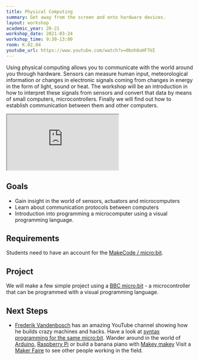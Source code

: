 ```yaml
---
title: Physical Computing
summary: Get away from the screen and onto hardware devices.
layout: workshop
academic_year: 20-21
workshop_date: 2021-03-24
workshop_time: 9:30-13:00
room: K.02.04
youtube_url: https://www.youtube.com/watch?v=0boh8uHF7UI
---
```


Using physical computing allows you to communicate with the world around you through hardware. Sensors can measure human input, meteorological information or changes in electronic signals coming from changes in energy in the form of light, sound or heat.
The workshop will be an introduction in how to interpret these signals from sensors and convert that data by means of small computers, microcontrollers. Finally we will find out how to establish communication between them and other computers.

<div class="embed-responsive embed-responsive-16by9">
  <iframe class="embed-responsive-item" src="https://www.youtube.com/embed/0boh8uHF7UI"></iframe>
</div>

## Goals

- Gain insight in the world of sensors, actuators and microcomputers
- Learn about communication protocols between computers
- Introduction into programming a microcomputer using a visual programming language.

## Requirements

Students need to have an account for the [MakeCode / micro:bit](https://makecode.microbit.org/).

## Project

We will make a few simple project using a [BBC micro:bit](https://www.microbit.org/) - a microcontroller that can be programmed with a visual programming language.

## Next Steps

- [Frederik Vandenbosch](https://www.youtube.com/channel/UCQ45WW31610DQ3Vn7f4mpNw) has an amazing YouTube channel showing how he builds crazy machines and hacks.
  Have a look at [syntax programming for the same micro:bit](https://microbit-micropython.readthedocs.io/en/v1.0.1/microbit_micropython_api.html).
  Wander around in the world of [Arduino](https://www.arduino.cc/), [Raspberry Pi](https://projects.raspberrypi.org/en/projects/raspberry-pi-getting-started) or build a banana piano with [Makey makey](https://makeymakey.com/)
  Visit a [Maker Faire](https://makerfaire.com/) to see other people working in the field.
